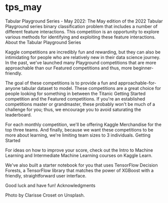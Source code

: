 # tps_may
Tabular Playground Series - May 2022: The May edition of the 2022 Tabular Playground series binary classification problem that includes a number of different feature interactions. This competition is an opportunity to explore various methods for identifying and exploiting these feature interactions.
About the Tabular Playground Series

Kaggle competitions are incredibly fun and rewarding, but they can also be intimidating for people who are relatively new in their data science journey. In the past, we've launched many Playground competitions that are more approachable than our Featured competitions and thus, more beginner-friendly.

The goal of these competitions is to provide a fun and approachable-for-anyone tabular dataset to model. These competitions are a great choice for people looking for something in between the Titanic Getting Started competition and the Featured competitions. If you're an established competitions master or grandmaster, these probably won't be much of a challenge for you; thus, we encourage you to avoid saturating the leaderboard.

For each monthly competition, we'll be offering Kaggle Merchandise for the top three teams. And finally, because we want these competitions to be more about learning, we're limiting team sizes to 3 individuals.
Getting Started

For ideas on how to improve your score, check out the Intro to Machine Learning and Intermediate Machine Learning courses on Kaggle Learn.

We've also built a starter notebook for you that uses TensorFlow Decision Forests, a TensorFlow library that matches the power of XGBoost with a friendly, straightforward user interface.

Good luck and have fun!
Acknowledgments

Photo by Clarisse Croset on Unsplash.
